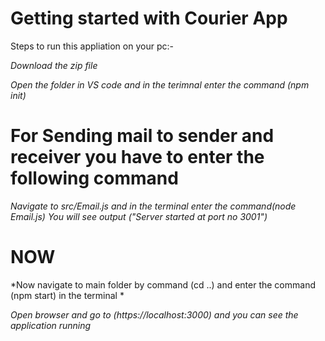 # Getting started with Courier App

Steps to run this appliation on your pc:-

*Download the zip file*

*Open the folder in VS code and in the terimnal enter the command (npm init)*

# For Sending mail to sender and receiver you have to enter the following command
*Navigate to src/Email.js and in the terminal enter the command(node Email.js)*
*You will see output ("Server started at port no 3001")*

# NOW

*Now navigate to main folder by command (cd ..) and enter the command (npm start) in the terminal *

*Open browser and go to (https://localhost:3000) and you can see the application running*
